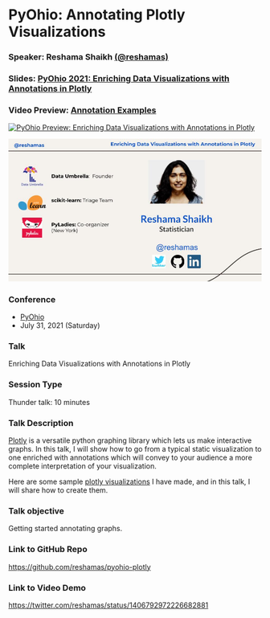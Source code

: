 # PyOhio: Annotating Plotly Visualizations

### Speaker:  Reshama Shaikh [(@reshamas)](https://twitter.com/reshamas)

### Slides:  [PyOhio 2021: Enriching Data Visualizations with Annotations in Plotly](https://docs.google.com/presentation/d/1SFaoSvKxqnun0cYtSluE9fBm-113ivxm_DmggVR7i4A/edit?usp=sharing)

### Video Preview:  [Annotation Examples](https://youtu.be/k7kcMg4Ao7Y)

<a href="http://www.youtube.com/watch?feature=player_embedded&v=k7kcMg4Ao7Y" target="_blank"><img src="http://img.youtube.com/vi/k7kcMg4Ao7Y/0.jpg" 
alt="PyOhio Preview: Enriching Data Visualizations with Annotations in Plotly" width="50%" /></a>


![f1.png](images/speaker_reshama_shaikh.jpg)


### Conference
- [PyOhio](https://www.pyohio.org/2021/)
- July 31, 2021 (Saturday)

### Talk
Enriching Data Visualizations with Annotations in Plotly


### Session Type
Thunder talk:  10 minutes

### Talk Description
[Plotly](https://plotly.com/python/) is a versatile python graphing library which lets us make interactive graphs.  In this talk, I will show how to go from a typical static visualization to one enriched with annotations which will convey to your audience a more complete interpretation of your visualization. 

Here are some sample [plotly visualizations](https://reshamas.github.io/covid19-plots/) I have made, and in this talk, I will share how to create them.

### Talk objective  
Getting started annotating graphs.

### Link to GitHub Repo
https://github.com/reshamas/pyohio-plotly

### Link to Video Demo
https://twitter.com/reshamas/status/1406792972226682881
